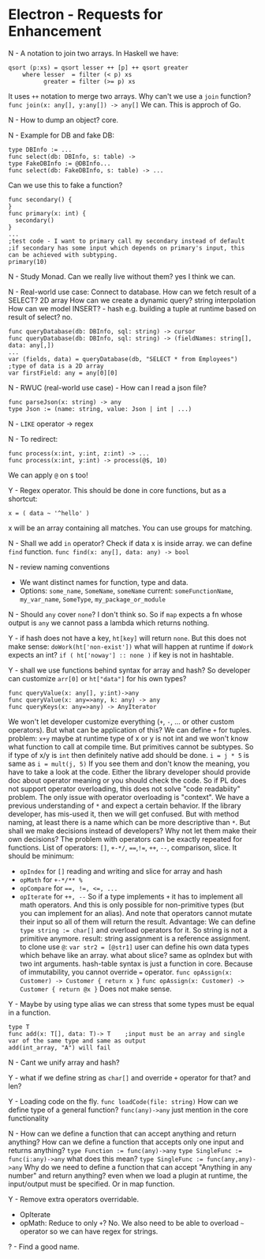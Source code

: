 # Electron - Requests for Enhancement

N - A notation to join two arrays.
In Haskell we have:
```
qsort (p:xs) = qsort lesser ++ [p] ++ qsort greater
    where lesser  = filter (< p) xs
          greater = filter (>= p) xs
```
It uses `++` notation to merge two arrays. 
Why can't we use a `join` function? 
`func join(x: any[], y:any[]) -> any[]`
We can. 
This is approch of Go.

N - How to dump an object? core.

N - Example for DB and fake DB:
```
type DBInfo := ...
func select(db: DBInfo, s: table) ->
type FakeDBInfo := @DBInfo...
func select(db: FakeDBInfo, s: table) -> ...
```
Can we use this to fake a function?
```
func secondary() {
}
func primary(x: int) {
  secondary()
}
...
;test code - I want to primary call my secondary instead of default
;if secondary has some input which depends on primary's input, this can be achieved with subtyping.
primary(10)
```

N - Study Monad. Can we really live without them? yes I think we can.

N - Real-world use case: Connect to database.
How can we fetch result of a SELECT? 2D array
How can we create a dynamic query? string interpolation
How can we model INSERT? - hash
e.g. building a tuple at runtime based on result of select? no.
```
func queryDatabase(db: DBInfo, sql: string) -> cursor
func queryDatabase(db: DBInfo, sql: string) -> (fieldNames: string[], data: any[,])
...
var (fields, data) = queryDatabase(db, "SELECT * from Employees")
;type of data is a 2D array
var firstField: any = any[0][0]
```

N - RWUC (real-world use case) - How can I read a json file?
```
func parseJson(x: string) -> any
type Json := (name: string, value: Json | int | ...)
```

N - `LIKE` operator -> regex

N - To redirect:
```
func process(x:int, y:int, z:int) -> ...
func process(x:int, y:int) -> process(@$, 10)
```
We can apply `@` on `$` too!

Y - Regex operator.
This should be done in core functions, but as a shortcut:
```
x = ( data ~ '^hello' )
```
x will be an array containing all matches. You can use groups for matching.

N - Shall we add `in` operator? Check if data x is inside array.
we can define `find` function.
`func find(x: any[], data: any) -> bool`

N - review naming conventions
- We want distinct names for function, type and data.
- Options: `some_name`, `SomeName`, `someName`
current: `someFunctionName`, `my_var_name`, `SomeType`, `my_package_or_module`

N - Should `any` cover `none`?
I don't think so. So if `map` expects a fn whose output is `any` we cannot pass a lambda which returns nothing. 

Y - if hash does not have a key, `ht[key]` will return `none`.
But this does not make sense: `doWork(ht['non-exist'])` what will happen at runtime if `doWork` expects an int?
`if ( ht['noway'] :: none )` if key is not in hashtable.

Y - shall we use functions behind syntax for array and hash?
So developer can customize `arr[0]` or `ht["data"]` for his own types?
```
func queryValue(x: any[], y:int)->any
func queryValue(x: any=>any, k: any) -> any
func queryKeys(x: any=>any) -> AnyIterator
```
We won't let developer customize everything (`+`, `-`, ... or other custom operators).
But what can be application of this?
We can define `+` for tuples.
problem: `x+y` maybe at runtime type of x or y is not int and we won't know what function to call at compile time.
But primitives cannot be subtypes. So if type of x/y is `int` then definitely native add should be done.
`i = j * 5` is same as `i = mult(j, 5)` 
If you see them and don't know the meaning, you have to take a look at the code.
Either the library developer should provide doc about operator meaning or you should check the code.
So if PL does not support operator overloading, this does not solve "code readabiity" problem.
The only issue with operator overloading is "context". We have a previous understanding of `*` and expect a certain behavior.
If the library developer, has mis-used it, then we will get confused. But with method naming, at least there is a name which can be more descriptive than `*`. But shall we make decisions instead of developers? Why not let them make their own decisions?
The problem with operators can be exactly repeated for functions.
List of operators: `[]`, `+-*/`, `==`,`!=`, `++`, `--`, comparison, slice.
It should be minimum: 
- `opIndex` for `[]` reading and writing and slice for array and hash
- `opMath` for `+-*/** %`
- `opCompare` for `==, !=, <=, ...`
- `opIterate` for `++, --`
So if a type implements `+` it has to implement all math operators.
And this is only possible for non-primitive types (but you can implement for an alias).
And note that operators cannot mutate their input so all of them will return the result.
Advantage: We can define `type string := char[]` and overload operators for it. 
So string is not a primitive anymore.
result: string assignment is a reference assignment. to clone use `@`: `var str2 = [@str1]`
user can define his own data types which behave like an array.
what about slice? same as opIndex but with two int arguments.
hash-table syntax is just a function in core.
Because of immutability, you cannot override `=` operator. 
`func opAssign(x: Customer) -> Customer { return x }`
`func opAssign(x: Customer) -> Customer { return @x }`
Does not make sense.

Y - Maybe by using type alias we can stress that some types must be equal in a function.
```
type T
func add(x: T[], data: T)-> T    ;input must be an array and single var of the same type and same as output
add(int_array, "A") will fail
```

N - Cant we unify array and hash?

Y - what if we define string as `char[]` and override `+` operator for that? and len?

Y - Loading code on the fly.
`func loadCode(file: string)`
How can we define type of a general function? `func(any)->any`
just mention in the core functionality

N - How can we define a function that can accept anything and return anything?
How can we define a function that accepts only one input and returns anything?
`type Function := func(any)->any`
`type SingleFunc := func(i:any)->any`
what does this mean?
`type SingleFunc := func(any,any)->any`
Why do we need to define a function that can accept "Anything in any number" and return anything?
even when we load a plugin at runtime, the input/output must be specified.
Or in map function.

Y - Remove extra operators overridable.
- OpIterate
- opMath: Reduce to only `+`? No.
We also need to be able to overload `~` operator so we can have regex for strings.

? - Find a good name.

